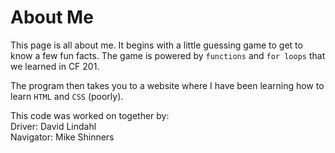 # About Me

This page is all about me. It begins with a little guessing game to get to know a few fun facts. The game is powered by `functions` and `for loops` that we learned in CF 201.

The program then takes you to a website where I have been learning how to learn `HTML` and `CSS` (poorly).

This code was worked on together by: <br>
Driver: David Lindahl <br>
Navigator: Mike Shinners

